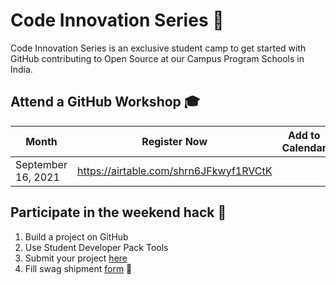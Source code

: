# Code Innovation Series 🎉
Code Innovation Series is an exclusive student camp to get started with GitHub contributing to Open Source at our Campus Program Schools in India. 

## Attend a GitHub Workshop 🎓
| Month      | Register Now | Add to Calendar |
| ----------- | ----------- | ------------- |
| September 16, 2021      | https://airtable.com/shrn6JFkwyf1RVCtK      |  |

## Participate in the weekend hack 🚀

1. Build a project on GitHub
2. Use Student Developer Pack Tools
3. Submit your project [here](https://github.com/GitHub-Campus-Program-India/September2021/issues/new/choose)
4. Fill swag shipment [form]() 🎁
